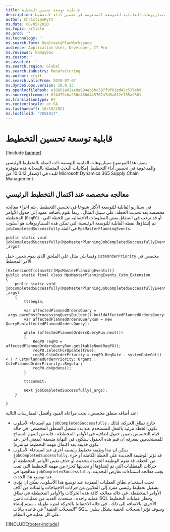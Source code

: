 ```yaml
---
title: قابلية توسعة تحسين التخطيط‬
description: يصف هذا الموضوع سيناريوهات القابلية للتوسعة المدعومة في تحسين أداء التخطيط.
author: ChristianRytt
ms.date: 08/05/2020
ms.topic: article
ms.prod: ''
ms.technology: ''
ms.search.form: ReqCreatePlanWorkspace
audience: Application User, Developer, IT Pro
ms.reviewer: kamaybac
ms.custom: ''
ms.assetid: ''
ms.search.region: Global
ms.search.industry: Manufacturing
ms.author: crytt
ms.search.validFrom: 2020-07-07
ms.dyn365.ops.version: 10.0.13
ms.openlocfilehash: e18801a02ae9e904eb5bc597f9f61ed42c537ab9
ms.sourcegitcommit: 614d79cba238e466d445767a7d0a012e785a9861
ms.translationtype: HT
ms.contentlocale: ar-SA
ms.lasthandoff: 10/19/2021
ms.locfileid: "7651917"
---
```

# <a name="planning-optimization-extensibility"></a>قابلية توسعة تحسين التخطيط‬

[!include [banner](../../includes/banner.md)]

يصف هذا الموضوع سيناريوهات القابلية للتوسعة ذات الصلة بالتخطيط الرئيسي والمدعومة في تحسين أداء التخطيط. إمكانيات البحث المتصلة بالسحابة هذه متوفرة للبدء في الإصدار 10.0.13 من Microsoft Dynamics 365 Supply Chain Management.

## <a name="custom-processing-when-master-planning-is-completed"></a>معالجه مخصصه عند اكتمال التخطيط الرئيسي

في سيناريو القابلية للتوسعة الأكثر شيوعا في تحسين التخطيط ، يتم اجراء معالجه مخصصه بعد تحديث الخطة. علي سبيل المثال ، ربما تقوم باضافه عمود إلى جدول الأوامر المخططة (`ReqPO`) ، أو قد ترغب في اشتقاق بعض المعلومات الاحصائيه من الخطة التي تم إنشاؤها. نقطه القابلية للتوسعة الرئيسية التي تمكن هذه السيناريوهات هو أسلوب `jobCompletedSuccessfully` في الفئة `MpsMasterPlanningEvents`.

```X++
public static void jobCompletedSuccessfully(MpsMasterPlanningJobCompletedSuccessfullyEventArgs _args)
```

وفيما يلي مثال علي الملحق الذي يقوم بتعيين حقل `CstmOrderPriority` مخصص في الأمر المخطط.

```X++
[ExtensionOf(classStr(MpsMasterPlanningEvents))]
public static final class MpsMasterPlanningEvents_Cstm_Extension
{
    public static void jobCompletedSuccessfully(MpsMasterPlanningJobCompletedSuccessfullyEventArgs _args)
    {
        ttsbegin;

        var affectedPlannedOrdersQuery = _args.parmPostProcessingQueryBuilder().buildAffectedPlannedOrdersQuery();
        var affectedPlannedOrdersQueryRun = new QueryRun(affectedPlannedOrdersQuery);

        while (affectedPlannedOrdersQueryRun.next())
        {
            ReqPO reqPO = affectedPlannedOrdersQueryRun.get(tableNum(ReqPO));
            reqPO.selectForUpdate(true);
            reqPO.CstmOrderPriority = reqPO.ReqDate - systemDateGet() < 7 ? CstmPlannedOrderPriority::Urgent : CstmPlannedOrderPriority::Regular;
            reqPO.doUpdate();
        }

        ttscommit;

        next jobCompletedSuccessfully(_args);
    }

}
```

عند أضافه منطق مخصص ، يجب مراعاه القيود وأفضل الممارسات التالية:

- يتم استدعاء الأسلوب `jobCompletedSuccessfully` خارج نطاق الحركة. لذلك ، تكون الخطة مرئية بالفعل للمستخدم عند بدء تشغيل المنطق المخصص. في حاله قيام التخصيص بتعيين حقول اضافيه في الأوامر المخططة ، فانه من المهم السماح للمستخدمين بمعرفه ان قيم هذه الحقول ستكون في النهاية متسقة (بمعني آخر ، قد تكون قديمه بعد اكتمال مهمة التخطيط مباشره).
- يمكن ان تبدا وظيفة تخطيط رئيسيه أخرى عند استدعاء الأسلوب `jobCompletedSuccessfully`. قد تؤثر الوظيفة الجديدة علي الخطة الكاملة أو جزء من الخطة. قد تقوم الوظيفة الجديدة بتحديث أو حذف نفس الأوامر المخططة أو حركات المتطلبات التي تم إنشاؤها أو تحديثها كجزء من مهمة التخطيط التي تمت معالجتها في `jobCompletedSuccessfully`. يجب معالجه استثناءات تعارض التحديث عند توسيع هذا الحدث.
- تجنب استخدام نطاق العمليات المفردة عند توسيع هذا الأسلوب. يمكن ان يؤدي تشغيل تخطيط رئيسي مفرد إلى الملايين من حركات الاحتياجات والمئات من آلاف الأوامر المخططة. في حاله معالجه كافة هذه الحركات والأوامر المخططة في نطاق عمليه واحده ، ستحدث العديد من عمليات تامين SQL وحظر عمليات التخطيط الأخرى. بالاضافه إلى ذلك ، في حاله الاحتفاظ بالحركة لفتره طويلة ، سيتم إنشاء "السجلات الخفية" في قاعده بيانات SQL. وسوف تؤثر السجلات الخفية بشكل سلبي علي كل عمليه في النظام.


[!INCLUDE[footer-include](../../../includes/footer-banner.md)]